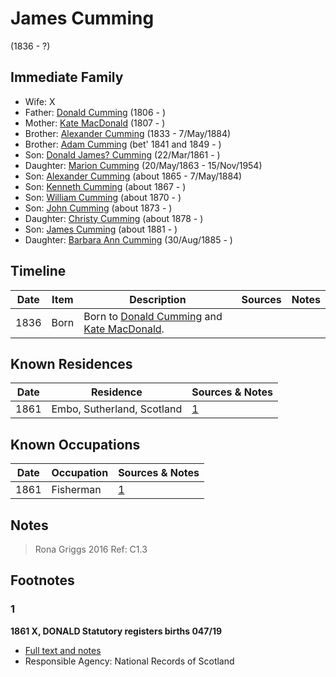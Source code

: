 ﻿---
layout: person
subject_key: i66384942
permalink: /people/i66384942
---

# James Cumming
(1836 - ?)

## Immediate Family

* Wife: X
* Father: [Donald Cumming](./@45726416@-donald-cumming-b1806-d.md) (1806 - )
* Mother: [Kate MacDonald](./@28255030@-kate-macdonald-b1807-d.md) (1807 - )
* Brother: [Alexander Cumming](./@7028096@-alexander-cumming-b1833-d1884-5-7.md) (1833 - 7/May/1884)
* Brother: [Adam Cumming](./@55409960@-adam-cumming-b1841~1849-d.md) (bet' 1841 and 1849 - )
* Son: [Donald James? Cumming](./@20465544@-donald-james-cumming-b1861-3-22-d.md) (22/Mar/1861 - )
* Daughter: [Marion Cumming](./@59851647@-marion-cumming-b1863-5-20-d1954-11-15.md) (20/May/1863 - 15/Nov/1954)
* Son: [Alexander Cumming](./@7306221@-alexander-cumming-b1865-d1884-5-7.md) (about 1865 - 7/May/1884)
* Son: [Kenneth Cumming](./@14447152@-kenneth-cumming-b1867-d.md) (about 1867 - )
* Son: [William Cumming](./@10016098@-william-cumming-b1870-d.md) (about 1870 - )
* Son: [John Cumming](./@87723702@-john-cumming-b1873-d.md) (about 1873 - )
* Daughter: [Christy Cumming](./@94377968@-christy-cumming-b1878-d.md) (about 1878 - )
* Son: [James Cumming](./@64418166@-james-cumming-b1881-d.md) (about 1881 - )
* Daughter: [Barbara Ann Cumming](./@57039529@-barbara-ann-cumming-b1885-8-30-d.md) (30/Aug/1885 - )

## Timeline

Date | Item | Description | Sources | Notes
---|---|---|---|---
1836 | Born | Born to [Donald Cumming](./@45726416@-donald-cumming-b1806-d.md) and [Kate MacDonald](./@28255030@-kate-macdonald-b1807-d.md). |  | 

## Known Residences

Date | Residence | Sources & Notes
---|---|---
1861 | Embo, Sutherland, Scotland | [1](#1)

## Known Occupations

Date | Occupation | Sources & Notes
---|---|---
1861 | Fisherman | [1](#1)

## Notes

> Rona Griggs 2016 Ref: C1.3
>


## Footnotes

### 1

**1861 X, DONALD Statutory registers births 047/19**

* [Full text and notes](../sources/@26315820@-1861-cumming,-donald-statutory-registers-births-047-19.md)
* Responsible Agency: National Records of Scotland

